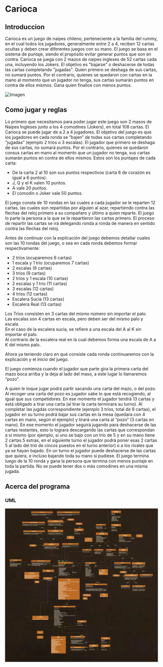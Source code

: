 # Carioca

## Introduccion

Carioca es un juego de naipes chileno, perteneciente a la familia del rummy, en el cual todos los jugadores, generalmente entre 2 a 4, 
reciben 12 cartas ocultas y deben crear diferentes juegos con su mano. El juego se basa en el sistema de puntaje, siendo el propósito 
evitar generar puntos que son en contra. Carioca se juega con 2 mazos de naipes ingleses de 52 cartas cada una, incluyendo los Jokers.
El objetivo es "bajarse" o deshacerse de todas las cartas completando "jugadas". Quien primero se deshaga de sus cartas, 
no sumará puntos. Por el contrario, quienes se quedaron con cartas en la mano al momento que un jugador no tenga, sus cartas sumarán 
puntos en contra de ellos mismos. Gana quien finalice con menos puntos.

![Imagen](https://upload.wikimedia.org/wikipedia/commons/thumb/9/9a/3_playing_cards.jpg/1280px-3_playing_cards.jpg)
 
## Como jugar y reglas

Lo primero que necesitamos para poder jugar este juego son 2 masos de Naipes Ingleses junto a los 4 comodines (Jokers), en total 108 cartas.
El Carioca se puede jugar de a 2 a 4  jugadores.
El objetivo del juego es que los jugadores en cada ronda se “bajen” de todas sus cartas completando “jugadas” (ejemplo 2 tríos 
o 3 escalas). El jugador que primero se deshaga de sus cartas, no sumará puntos. Por el contrario, quienes se quedaron consus cartas en mano 
al momento que un jugador no tenga, sus cartas sumarán puntos en contra de ellos mismos. Estos son los puntajes de cada carta:

- De la carta 2 al 10 son sus puntos respectivos (carta 6 de corazón es igual a 6 puntos).
- J, Q y el K valen 10 puntos.
- A vale 20 puntos.
- El comodín o Joker vale 50 puntos.

El juego consta de 10 rondas en las cuales a cada jugador se le reparten 12 cartas, las cuales son repartidas por alguien al azar, repartiendo 
contra las flechas del reloj primero a su compañero y último a quien reparte. El juego lo parte la persona a la que se le repartieron las cartas primero.
El proceso de repartir las cartas se irá delegando ronda a ronda de  manera en sentido contra las flechas del reloj.

Antes de continuar con la explicación del juego debemos detallar cuales son las 10 rondas del juego, o sea en cada ronda debemos formar respectivamente:

- 2 tríos (ocuparemos 6 cartas)
- 1 escala y 1 trío (ocuparemos 7 cartas)
- 2 escalas (8 cartas)
- 3 tríos (9 cartas)
- 2 tríos y 1 escala (10 cartas)
- 2 escalas y 1 trío (11 cartas)
- 3 escalas (12 cartas)
- 4 tríos (12 cartas)
- Escalera Sucia (13 cartas)
- Escalera Real (13 cartas)

Los Tríos consisten en 3 cartas del mismo número sin importar el palo.  
Las escalas son 4 cartas en escala, pero deben ser del mismo palo y escala.  
En el caso de la escalera sucia, se refiere a una escala del A al K sin importar el palo.  
Al contrario de la escalera real en la cual debemos forma una escala de A a K del mismo palo.

Ahora ya teniendo claro en qué consiste cada ronda continuaremos con la explicación y el inicio del juego.

El juego comienza cuando el jugador que parte gira la primera carta del mazo  boca arriba  y la deja al lado del maso, a este lugar lo llamaremos “pozo”.

A quien le toque jugar podrá partir sacando una carta del mazo, o del pozo. Al recoger una carta del pozo es jugador sabe lo que está recogiendo, al igual
que sus competidores. En ese momento el jugador tendrá 13 cartas y está  obligado a tirar una carta (al tirar la carta terminara su turno).
Al completar las jugdas correspondiente (ejemplo 3 tríos, total de 9 cartas), el jugador en su turno podrá bajar sus cartas en la mesa (quedara con 4 cartas 
en mano, según el ejemplo) y tirará una carta al “pozo” (3 cartas en mano). En ese momento el jugador seguirá  jugando para deshacerse de las cartas restantes, 
esto lo lograra descargando las cartas que correspondan a sí mismo (por ejemplo, si uno se bajo con un trío de 5 y en su mano tiene 2 cartas 5 extras, en el siguiente turno el jugador podrá poner esas 2 cartas 5 al lado del trió de cincos puestos en el turno anterior) o a los rivales que ya se hayan bajado.
En un turno el jugador puede deshacerse de las cartas que quiera, e incluso bajando toda su mano si pudiese.
El juego termina luego de la 10 ronda y gana la persona que termina con menos puntaje en toda la partida.
No se puede tener dos o más comodines en una misma jugada.

## Acerca del programa

### UML

![Imagen](https://github.com/Neielmonti/TPIntegradorPoo/blob/PruebaRMI/UML/UML%20Integrador.png)
